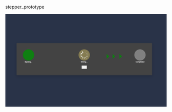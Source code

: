 stepper_prototype

![alt text](https://github.com/pavloMandryk/stepper-prototype/blob/main/public/screenshot_1.png)

